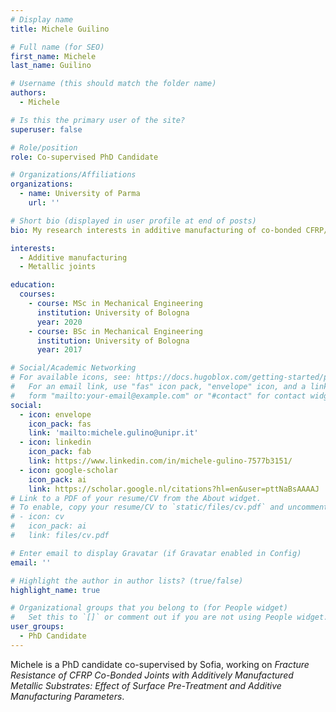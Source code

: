 ```yaml
---
# Display name
title: Michele Guilino

# Full name (for SEO)
first_name: Michele
last_name: Guilino

# Username (this should match the folder name)
authors:
  - Michele

# Is this the primary user of the site?
superuser: false

# Role/position
role: Co-supervised PhD Candidate

# Organizations/Affiliations
organizations:
  - name: University of Parma
    url: ''

# Short bio (displayed in user profile at end of posts)
bio: My research interests in additive manufacturing of co-bonded CFRP/metallic joints.

interests:
  - Additive manufacturing
  - Metallic joints

education:
  courses:
    - course: MSc in Mechanical Engineering
      institution: University of Bologna
      year: 2020
    - course: BSc in Mechanical Engineering
      institution: University of Bologna
      year: 2017

# Social/Academic Networking
# For available icons, see: https://docs.hugoblox.com/getting-started/page-builder/#icons
#   For an email link, use "fas" icon pack, "envelope" icon, and a link in the
#   form "mailto:your-email@example.com" or "#contact" for contact widget.
social:
  - icon: envelope
    icon_pack: fas
    link: 'mailto:michele.gulino@unipr.it'
  - icon: linkedin
    icon_pack: fab
    link: https://www.linkedin.com/in/michele-gulino-7577b3151/
  - icon: google-scholar
    icon_pack: ai
    link: https://scholar.google.nl/citations?hl=en&user=pttNaBsAAAAJ
# Link to a PDF of your resume/CV from the About widget.
# To enable, copy your resume/CV to `static/files/cv.pdf` and uncomment the lines below.
# - icon: cv
#   icon_pack: ai
#   link: files/cv.pdf

# Enter email to display Gravatar (if Gravatar enabled in Config)
email: ''

# Highlight the author in author lists? (true/false)
highlight_name: true

# Organizational groups that you belong to (for People widget)
#   Set this to `[]` or comment out if you are not using People widget.
user_groups:
  - PhD Candidate
---
```


Michele is a PhD candidate co-supervised by Sofia, working on *Fracture Resistance of CFRP Co-Bonded
Joints with Additively Manufactured Metallic Substrates: Effect of Surface Pre-Treatment and Additive Manufacturing Parameters*.
